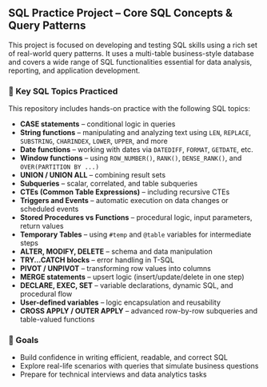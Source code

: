 ## SQL Practice Project – Core SQL Concepts & Query Patterns

This project is focused on developing and testing SQL skills using a rich set of real-world query patterns. It uses a multi-table business-style database and covers a wide range of SQL functionalities essential for data analysis, reporting, and application development.

### 🎯 Key SQL Topics Practiced

This repository includes hands-on practice with the following SQL topics:

* **CASE statements** – conditional logic in queries
* **String functions** – manipulating and analyzing text using `LEN`, `REPLACE`, `SUBSTRING`, `CHARINDEX`, `LOWER`, `UPPER`, and more
* **Date functions** – working with dates via `DATEDIFF`, `FORMAT`, `GETDATE`, etc.
* **Window functions** – using `ROW_NUMBER()`, `RANK()`, `DENSE_RANK()`, and `OVER(PARTITION BY ...)`
* **UNION / UNION ALL** – combining result sets
* **Subqueries** – scalar, correlated, and table subqueries
* **CTEs (Common Table Expressions)** – including recursive CTEs
* **Triggers and Events** – automatic execution on data changes or scheduled events
* **Stored Procedures vs Functions** – procedural logic, input parameters, return values
* **Temporary Tables** – using `#temp` and `@table` variables for intermediate steps
* **ALTER, MODIFY, DELETE** – schema and data manipulation
* **TRY...CATCH blocks** – error handling in T-SQL
* **PIVOT / UNPIVOT** – transforming row values into columns
* **MERGE statements** – upsert logic (insert/update/delete in one step)
* **DECLARE, EXEC, SET** – variable declarations, dynamic SQL, and procedural flow
* **User-defined variables** – logic encapsulation and reusability
* **CROSS APPLY / OUTER APPLY** – advanced row-by-row subqueries and table-valued functions

### 📌 Goals

* Build confidence in writing efficient, readable, and correct SQL
* Explore real-life scenarios with queries that simulate business questions
* Prepare for technical interviews and data analytics tasks
